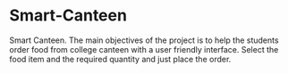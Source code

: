 # Smart-Canteen
Smart Canteen. The main objectives of the project is to help the students order food from college canteen with a user friendly interface. Select the food item and the required quantity and just place the order.
